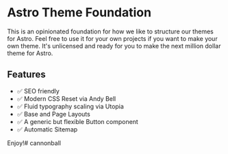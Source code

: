 # Astro Theme Foundation

This is an opinionated foundation for how we like to structure our themes for Astro. Feel free to use it for your own projects if you want to make your own theme. It's unlicensed and ready for you to make the next million dollar theme for Astro.

## Features

- ✅ SEO friendly
- ✅ Modern CSS Reset via Andy Bell
- ✅ Fluid typography scaling via Utopia
- ✅ Base and Page Layouts
- ✅ A generic but flexible Button component
- ✅ Automatic Sitemap

Enjoy!# cannonball
